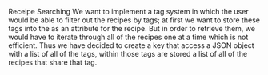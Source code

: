 Receipe Searching We want to implement a tag system in which the user would be able to filter out the recipes by tags; 
at first we want to store these tags into the as an attribute for the recipe. 
But in order to retrieve them, we would have to iterate through all of the recipes one at a time which is not
efficient. Thus we have decided to create a key that access a JSON object with a list of all of the tags, 
within those tags are stored a list of all of the recipes that share that tag.
